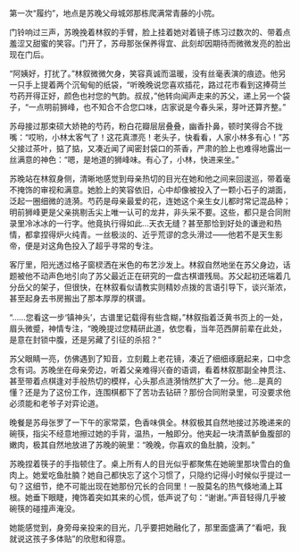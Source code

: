 第一次“履约”，地点是苏晚父母城郊那栋爬满常青藤的小院。

门铃响过三声，苏晚挽着林叙的手臂，脸上挂着她对着镜子练习过数次的、带着点羞涩又甜蜜的笑容。门开了，苏母那张保养得宜、此刻却因期待而微微发亮的脸出现在门后。

“阿姨好，打扰了。”林叙微微欠身，笑容真诚而温暖，没有丝毫表演的痕迹。他另一只手上提着两个沉甸甸的纸袋，“听晚晚说您喜欢插花，路过花市看到这捧荷兰芍药开得正好，颜色也衬您的气韵。叔叔，”他转向闻声走来的苏父，递上另一个袋子，“一点明前狮峰，也不知合不合您口味，店家说是今春头采，芽叶还算齐整。”

苏母接过那束硕大娇艳的芍药，粉白花瓣层层叠叠，幽香扑鼻，顿时笑得合不拢嘴：“哎哟，小林太客气了！这花真漂亮！老头子，快看看，人家小林多有心！”苏父接过茶叶，掂了掂，又凑近闻了闻密封袋口的茶香，严肃的脸上也难得地露出一丝满意的神色：“嗯，是地道的狮峰味。有心了，小林，快进来坐。”

苏晚站在林叙身侧，清晰地感觉到母亲热切的目光在她和他之间来回逡巡，带着毫不掩饰的审视和满意。她脸上的笑容依旧，心中却像被投入了一颗小石子的湖面，泛起一圈细微的涟漪。芍药是母亲最爱的花，连她这个亲生女儿都时常记混品种；明前狮峰更是父亲挑剔舌尖上唯一认可的龙井，非头采不要。这些，都只是合同附录里冷冰冰的一行字。他竟执行得如此…天衣无缝？甚至那恰到好处的谦逊和热情，都拿捏得炉火纯青。一丝极淡的、近乎荒谬的念头滑过——他若不是天生影帝，便是对这角色投入了超乎寻常的专注。

客厅里，阳光透过格子窗棂洒在米色的布艺沙发上。林叙自然地坐在苏父身边，话题被他不动声色地引向了苏父最近正在研究的一盘古棋谱残局。苏父起初还端着几分岳父的架子，但很快，在林叙看似请教实则精妙点拨的言语引导下，谈兴渐浓，甚至起身去书房搬出了那本厚厚的棋谱。

“……您看这一步‘镇神头’，古谱里记载得有些含糊，”林叙指着泛黄书页上的一处，眉头微蹙，神情专注，“晚晚提过您精研此道，依您看，当年范西屏前辈在此处，是意在封锁中腹，还是另藏了引征的杀招？”

苏父眼睛一亮，仿佛遇到了知音，立刻戴上老花镜，凑近了细细琢磨起来，口中念念有词。苏晚坐在母亲旁边，听着父亲难得兴奋的语调，看着林叙那副全神贯注、甚至带着点棋逢对手般热切的模样，心头那点涟漪悄然扩大了一分。他…是真的懂？还是为了这份工作，连围棋都下了苦功去钻研？那份合同附录里，可没要求他必须能和老爷子对弈论道。

晚餐是苏母张罗了一下午的家常菜，色香味俱全。林叙极其自然地接过苏晚递来的碗筷，指尖不经意地擦过她的手背，温热，一触即分。他夹起一块清蒸鲈鱼腹部的嫩肉，极其自然地放进了苏晚的碗里：“晚晚，你喜欢的鱼肚腩，没刺。”

苏晚捏着筷子的手指顿住了。桌上所有人的目光似乎都聚焦在她碗里那块雪白的鱼肉上。她爱吃鱼肚腩？她自己都快忘了这个习惯了，只隐约记得小时候似乎提过一句？这细节，绝不可能出现在她那份冗长的合同里！一股莫名的热气倏地涌上耳根。她垂下眼睫，掩饰着突如其来的心慌，低声说了句：“谢谢。”声音轻得几乎被碗筷的碰撞声淹没。

她能感觉到，身旁母亲投来的目光，几乎要把她融化了，那里面盛满了“看吧，我就说这孩子多体贴”的欣慰和得意。
